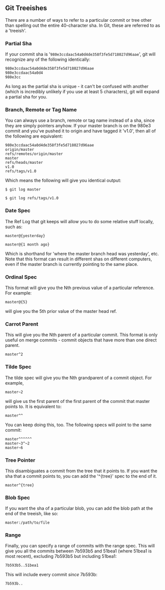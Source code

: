 ## Git Treeishes ##

There are a number of ways to refer to a particular commit or tree other
than spelling out the entire 40-character sha.  In Git, these are referred
to as a 'treeish'.

### Partial Sha ###

If your commit sha is '<code>980e3ccdaac54a0d4de358f3fe5d718027d96aae</code>', git will
recognize any of the following identically:

	980e3ccdaac54a0d4de358f3fe5d718027d96aae
	980e3ccdaac54a0d4
	980e3cc

As long as the partial sha is unique - it can't be confused with another
(which is incredibly unlikely if you use at least 5 characters), git will
expand a partial sha for you.

### Branch, Remote or Tag Name ###

You can always use a branch, remote or tag name instead of a sha, since they
are simply pointers anyhow.  If your master branch is on the 980e3 commit and
you've pushed it to origin and have tagged it 'v1.0', then all of the following
are equivalent:

	980e3ccdaac54a0d4de358f3fe5d718027d96aae
	origin/master
	refs/remotes/origin/master
	master
	refs/heads/master
	v1.0
	refs/tags/v1.0

Which means the following will give you identical output:

	$ git log master

	$ git log refs/tags/v1.0

### Date Spec ###

The Ref Log that git keeps will allow you to do some relative stuff locally,
such as:

	master@{yesterday}

	master@{1 month ago}

Which is shorthand for 'where the master branch head was yesterday', etc. Note
that this format can result in different shas on different computers, even if
the master branch is currently pointing to the same place.

### Ordinal Spec ###

This format will give you the Nth previous value of a particular reference.
For example:

	master@{5}

will give you the 5th prior value of the master head ref.

### Carrot Parent ###

This will give you the Nth parent of a particular commit.  This format is only
useful on merge commits - commit objects that have more than one direct parent.

	master^2


### Tilde Spec ###

The tilde spec will give you the Nth grandparent of a commit object.  For example,

	master~2

will give us the first parent of the first parent of the commit that master
points to.  It is equivalent to:

	master^^

You can keep doing this, too.  The following specs will point to the same commit:

	master^^^^^^
	master~3^~2
	master~6

### Tree Pointer ###

This disambiguates a commit from the tree that it points to.  If you want the
sha that a commit points to, you can add the '^{tree}' spec to the end of it.

	master^{tree}

### Blob Spec ###

If you want the sha of a particular blob, you can add the blob path at the
end of the treeish, like so:

	master:/path/to/file

### Range ###

Finally, you can specify a range of commits with the range spec.  This will
give you all the commits between 7b593b5 and 51bea1 (where 51bea1 is most recent),
excluding 7b593b5 but including 51bea1:

	7b593b5..51bea1

This will include every commit *since* 7b593b:

	7b593b..

